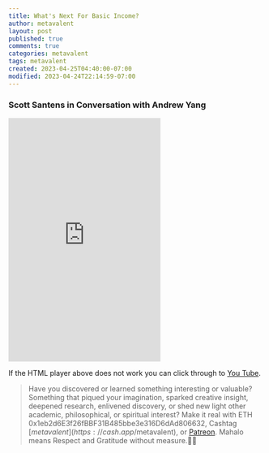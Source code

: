 ```yaml
---
title: What's Next For Basic Income?
author: metavalent
layout: post
published: true
comments: true
categories: metavalent
tags: metavalent
created: 2023-04-25T04:40:00-07:00
modified: 2023-04-24T22:14:59-07:00
---
```


### Scott Santens in Conversation with Andrew Yang

<p></p>
<iframe id="ytplayer" type="text/html loading=”lazy” width="640" height="480"
  src="https://www.youtube.com/embed/p0AtC3QKtJM?autoplay=1"
  frameborder="0"></iframe>
<p></p>

If the HTML player above does not work you can click through to [You Tube](https://youtu.be/p0AtC3QKtJM).

> Have you discovered or learned something interesting or valuable? Something that piqued your imagination, sparked creative insight, deepened research, enlivened discovery, or shed new light other academic, philosophical, or spiritual interest? Make it real with ETH 0x1eb2d6E3f26fBBF31B485bbe3e316D6dAd806632, Cashtag [$metavalent](https://cash.app/$metavalent), or [Patreon](https://patreon.com/metavalent). Mahalo means Respect and Gratitude without measure.🙏🏼
